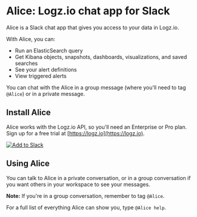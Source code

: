 # Alice: Logz.io chat app for Slack

Alice is a Slack chat app that gives you access to your data in Logz.io.

With Alice, you can:
* Run an ElasticSearch query
* Get Kibana objects, snapshots, dashboards, visualizations, and saved searches
* See your alert definitions
* View triggered alerts

You can chat with the Alice in a group message (where you'll need to tag `@Alice`) or in a private message.

## Install Alice

Alice works with the Logz.io API, so you'll need an Enterprise or Pro plan. Sign up for a free trial at [https://logz.io](https://logz.io).

[![Add to Slack](https://platform.slack-edge.com/img/add_to_slack.png)](https://slack.com/oauth/authorize?client_id=8241711843.335794452337&scope=bot)

## Using Alice

You can talk to Alice in a private conversation, or in a group conversation if you want others in your workspace to see your messages.

**Note:** If you're in a group conversation, remember to tag `@Alice`.

For a full list of everything Alice can show you, type `@Alice help`.
